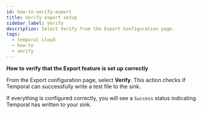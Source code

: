 ```yaml
---
id: how-to-verify-export
title: Verify export setup
sidebar_label: Verify
description: Select Verify from the Export Configuration page.
tags:
  - temporal cloud
  - how-to
  - verify
---
```


**How to verify that the Export feature is set up correctly**

From the Export configuration page, select **Verify**.
This action checks if Temporal can successfully write a test file to the sink.

If everything is configured correctly, you will see a `Success` status indicating Temporal has written to your sink.
